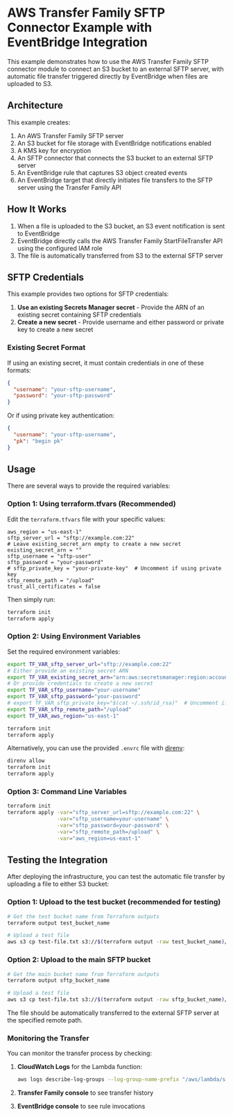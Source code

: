 # AWS Transfer Family SFTP Connector Example with EventBridge Integration

This example demonstrates how to use the AWS Transfer Family SFTP connector module to connect an S3 bucket to an external SFTP server, with automatic file transfer triggered directly by EventBridge when files are uploaded to S3.

## Architecture

This example creates:

1. An AWS Transfer Family SFTP server
2. An S3 bucket for file storage with EventBridge notifications enabled
3. A KMS key for encryption
4. An SFTP connector that connects the S3 bucket to an external SFTP server
5. An EventBridge rule that captures S3 object created events
6. An EventBridge target that directly initiates file transfers to the SFTP server using the Transfer Family API

## How It Works

1. When a file is uploaded to the S3 bucket, an S3 event notification is sent to EventBridge
2. EventBridge directly calls the AWS Transfer Family StartFileTransfer API using the configured IAM role
3. The file is automatically transferred from S3 to the external SFTP server

## SFTP Credentials

This example provides two options for SFTP credentials:

1. **Use an existing Secrets Manager secret** - Provide the ARN of an existing secret containing SFTP credentials
2. **Create a new secret** - Provide username and either password or private key to create a new secret

### Existing Secret Format

If using an existing secret, it must contain credentials in one of these formats:

```json
{
  "username": "your-sftp-username",
  "password": "your-sftp-password"
}
```

Or if using private key authentication:

```json
{
  "username": "your-sftp-username",
  "pk": "begin pk"
}
```

## Usage

There are several ways to provide the required variables:

### Option 1: Using terraform.tfvars (Recommended)

Edit the `terraform.tfvars` file with your specific values:

```hcl
aws_region = "us-east-1"
sftp_server_url = "sftp://example.com:22"
# Leave existing_secret_arn empty to create a new secret
existing_secret_arn = ""
sftp_username = "sftp-user"
sftp_password = "your-password"
# sftp_private_key = "your-private-key"  # Uncomment if using private key
sftp_remote_path = "/upload"
trust_all_certificates = false
```

Then simply run:

```bash
terraform init
terraform apply
```

### Option 2: Using Environment Variables

Set the required environment variables:

```bash
export TF_VAR_sftp_server_url="sftp://example.com:22"
# Either provide an existing secret ARN
export TF_VAR_existing_secret_arn="arn:aws:secretsmanager:region:account-id:secret:secret-name"
# Or provide credentials to create a new secret
export TF_VAR_sftp_username="your-username"
export TF_VAR_sftp_password="your-password"
# export TF_VAR_sftp_private_key="$(cat ~/.ssh/id_rsa)"  # Uncomment if using private key
export TF_VAR_sftp_remote_path="/upload"
export TF_VAR_aws_region="us-east-1"

terraform init
terraform apply
```

Alternatively, you can use the provided `.envrc` file with [direnv](https://direnv.net/):

```bash
direnv allow
terraform init
terraform apply
```

### Option 3: Command Line Variables

```bash
terraform init
terraform apply -var="sftp_server_url=sftp://example.com:22" \
                -var="sftp_username=your-username" \
                -var="sftp_password=your-password" \
                -var="sftp_remote_path=/upload" \
                -var="aws_region=us-east-1"
```

## Testing the Integration

After deploying the infrastructure, you can test the automatic file transfer by uploading a file to either S3 bucket:

### Option 1: Upload to the test bucket (recommended for testing)

```bash
# Get the test bucket name from Terraform outputs
terraform output test_bucket_name

# Upload a test file
aws s3 cp test-file.txt s3://$(terraform output -raw test_bucket_name)/
```

### Option 2: Upload to the main SFTP bucket

```bash
# Get the main bucket name from Terraform outputs
terraform output sftp_bucket_name

# Upload a test file
aws s3 cp test-file.txt s3://$(terraform output -raw sftp_bucket_name)/
```

The file should be automatically transferred to the external SFTP server at the specified remote path.

### Monitoring the Transfer

You can monitor the transfer process by checking:

1. **CloudWatch Logs** for the Lambda function:

   ```bash
   aws logs describe-log-groups --log-group-name-prefix "/aws/lambda/sftp-transfer"
   ```

2. **Transfer Family console** to see transfer history

3. **EventBridge console** to see rule invocations
